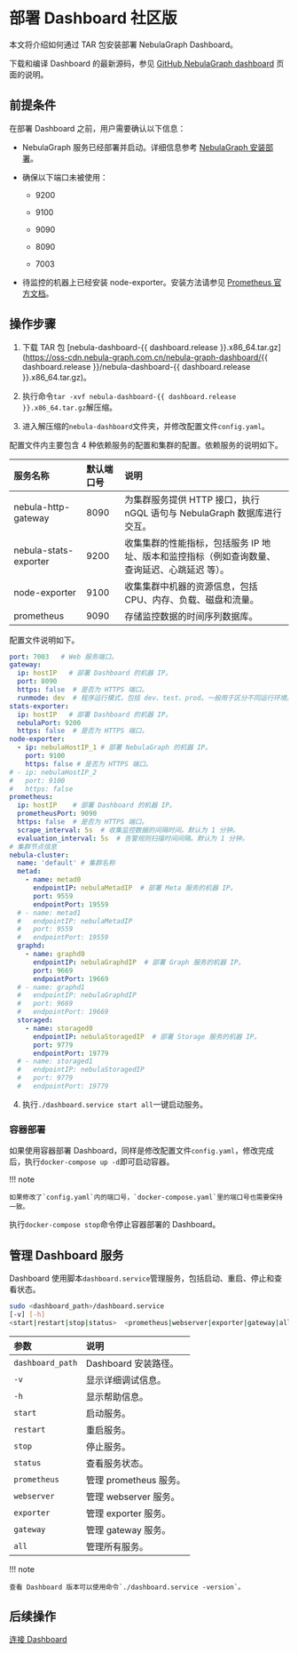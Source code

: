 # 部署 Dashboard 社区版

本文将介绍如何通过 TAR 包安装部署 NebulaGraph Dashboard。

下载和编译 Dashboard 的最新源码，参见 [GitHub NebulaGraph dashboard](https://github.com/vesoft-inc/nebula-dashboard#readme) 页面的说明。

## 前提条件

在部署 Dashboard 之前，用户需要确认以下信息：

- NebulaGraph 服务已经部署并启动。详细信息参考 [NebulaGraph 安装部署](../4.deployment-and-installation/1.resource-preparations.md "点击前往 NebulaGraph 安装部署")。

- 确保以下端口未被使用：

  - 9200

  - 9100

  - 9090

  - 8090

  - 7003

- 待监控的机器上已经安装 node-exporter。安装方法请参见 [Prometheus 官方文档](https://prometheus.io/docs/guides/node-exporter/)。

## 操作步骤

1. 下载 TAR 包 [nebula-dashboard-{{ dashboard.release }}.x86_64.tar.gz](https://oss-cdn.nebula-graph.com.cn/nebula-graph-dashboard/{{ dashboard.release }}/nebula-dashboard-{{ dashboard.release }}.x86_64.tar.gz)。

2. 执行命令`tar -xvf nebula-dashboard-{{ dashboard.release }}.x86_64.tar.gz`解压缩。

3. 进入解压缩的`nebula-dashboard`文件夹，并修改配置文件`config.yaml`。

  配置文件内主要包含 4 种依赖服务的配置和集群的配置。依赖服务的说明如下。

  |服务名称|默认端口号|说明|
  |:---|:---|:---|
  |nebula-http-gateway | 8090| 为集群服务提供 HTTP 接口，执行 nGQL 语句与 NebulaGraph 数据库进行交互。|
  |nebula-stats-exporter | 9200| 收集集群的性能指标，包括服务 IP 地址、版本和监控指标（例如查询数量、查询延迟、心跳延迟  等）。|
  |node-exporter | 9100| 收集集群中机器的资源信息，包括 CPU、内存、负载、磁盘和流量。|
  |prometheus | 9090| 存储监控数据的时间序列数据库。|

  配置文件说明如下。

  ```yaml
  port: 7003   # Web 服务端口。
  gateway:
    ip: hostIP   # 部署 Dashboard 的机器 IP。
    port: 8090
    https: false  # 是否为 HTTPS 端口。
    runmode: dev  # 程序运行模式，包括 dev、test、prod。一般用于区分不同运行环境。
  stats-exporter:
    ip: hostIP   # 部署 Dashboard 的机器 IP。
    nebulaPort: 9200
    https: false  # 是否为 HTTPS 端口。
  node-exporter:
    - ip: nebulaHostIP_1 # 部署 NebulaGraph 的机器 IP。
      port: 9100
      https: false # 是否为 HTTPS 端口。
  # - ip: nebulaHostIP_2
  #   port: 9100
  #   https: false
  prometheus:
    ip: hostIP    # 部署 Dashboard 的机器 IP。
    prometheusPort: 9090
    https: false  # 是否为 HTTPS 端口。
    scrape_interval: 5s  # 收集监控数据的间隔时间。默认为 1 分钟。
    evaluation_interval: 5s  # 告警规则扫描时间间隔。默认为 1 分钟。
  # 集群节点信息
  nebula-cluster:
    name: 'default' # 集群名称
    metad:
      - name: metad0
        endpointIP: nebulaMetadIP  # 部署 Meta 服务的机器 IP。
        port: 9559
        endpointPort: 19559
    # - name: metad1
    #   endpointIP: nebulaMetadIP
    #   port: 9559
    #   endpointPort: 19559  
    graphd:
      - name: graphd0
        endpointIP: nebulaGraphdIP  # 部署 Graph 服务的机器 IP。
        port: 9669
        endpointPort: 19669
    # - name: graphd1
    #   endpointIP: nebulaGraphdIP
    #   port: 9669
    #   endpointPort: 19669  
    storaged:
      - name: storaged0
        endpointIP: nebulaStoragedIP  # 部署 Storage 服务的机器 IP。
        port: 9779
        endpointPort: 19779
    # - name: storaged1
    #   endpointIP: nebulaStoragedIP
    #   port: 9779
    #   endpointPort: 19779  
  ```

4. 执行`./dashboard.service start all`一键启动服务。

### 容器部署

如果使用容器部署 Dashboard，同样是修改配置文件`config.yaml`，修改完成后，执行`docker-compose up -d`即可启动容器。

!!! note

    如果修改了`config.yaml`内的端口号，`docker-compose.yaml`里的端口号也需要保持一致。

执行`docker-compose stop`命令停止容器部署的 Dashboard。

## 管理 Dashboard 服务

Dashboard 使用脚本`dashboard.service`管理服务，包括启动、重启、停止和查看状态。

```bash
sudo <dashboard_path>/dashboard.service
[-v] [-h]
<start|restart|stop|status>  <prometheus|webserver|exporter|gateway|all>
```

| 参数                       | 说明                 |
| :------------------------- | :------------------- |
| `dashboard_path`           | Dashboard 安装路径。  |
| `-v`                       | 显示详细调试信息。   |
| `-h`                       | 显示帮助信息。       |
| `start`                    | 启动服务。           |
| `restart`                  | 重启服务。           |
| `stop`                     | 停止服务。           |
| `status`                   | 查看服务状态。       |
| `prometheus`               | 管理 prometheus 服务。 |
| `webserver`                | 管理 webserver 服务。  |
| `exporter`                 | 管理 exporter 服务。   |
| `gateway`                  | 管理 gateway 服务。    |
| `all`                      | 管理所有服务。       |

!!! note

    查看 Dashboard 版本可以使用命令`./dashboard.service -version`。

## 后续操作

[连接 Dashboard](3.connect-dashboard.md)
